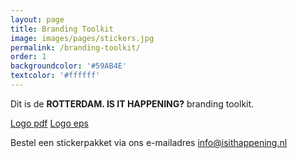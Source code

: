 ```yaml
---
layout: page
title: Branding Toolkit
image: images/pages/stickers.jpg
permalink: /branding-toolkit/
order: 1
backgroundcolor: '#59AB4E'
textcolor: '#ffffff'
---
```


Dit is de **ROTTERDAM. IS IT HAPPENING?** branding toolkit.

[Logo pdf](/attachments/test.pdf)
[Logo eps](/attachments/test.eps)

Bestel een stickerpakket via ons e-mailadres [info@isithappening.nl](mailto:info@isithappening.nl?subject=Stickerpack)